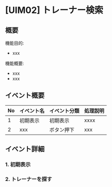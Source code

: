 # [UIM02] トレーナー検索

## 概要

機能目的:

- xxx

機能概要:

- xxx
- xxx

## イベント概要

| No | イベント名     | イベント分類 | 処理説明                                |
|----|-----------|--------|-------------------------------------|
| 1  | 初期表示      | 初期表示   | xxxx |
| 2  | xxx  | ボタン押下  | xxx                  |

## イベント詳細

### 1. 初期表示

### 2. トレーナーを探す
